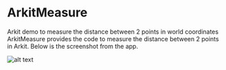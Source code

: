 # ArkitMeasure
Arkit demo to measure the distance between 2 points in world coordinates
ArkitMeasure provides the code to measure the distance between 2 points in Arkit. Below is the screenshot from the app.

![alt text](https://github.com/sriscode/ArkitMeasure/blob/master/Arkit-Measure.PNG)



